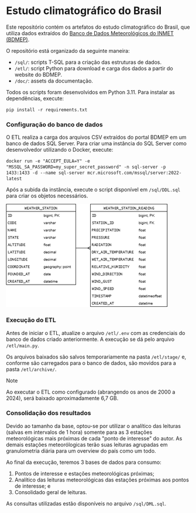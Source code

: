 # Estudo climatográfico do Brasil

Este repositório contém os artefatos do estudo climatográfico do Brasil, que utiliza dados extraídos do [Banco de Dados Meteorológicos do INMET (BDMEP)](https://portal.inmet.gov.br/servicos/bdmep-dados-históricos).

O repositório está organizado da seguinte maneira:

* `/sql/`: scripts T-SQL para a criação das estruturas de dados.
* `/etl/`: script Python para download e carga dos dados a partir do website do BDMEP.
* `/doc/`: assets da documentação.

Todos os scripts foram desenvolvidos em Python 3.11. Para instalar as dependências, execute:

```
pip install -r requirements.txt
```

### Configuração do banco de dados

O ETL realiza a carga dos arquivos CSV extraídos do portal BDMEP em um banco de dados SQL Server. Para criar uma instância do SQL Server como desenvolvedor utilizando o Docker, execute:

```
docker run -e "ACCEPT_EULA=Y" -e "MSSQL_SA_PASSWORD=my_super_secret_password" -n sql-server -p 1433:1433 -d --name sql-server mcr.microsoft.com/mssql/server:2022-latest
```

Após a subida da instância, execute o script disponível em `/sql/DDL.sql` para criar os objetos necessários.

![data_structure](/doc/data_structure.png)

### Execução do ETL

Antes de iniciar o ETL, atualize o arquivo `/etl/.env` com as credenciais do banco de dados criado anteriormente. A execução se dá pelo arquivo `/etl/main.py`.

Os arquivos baixados são salvos temporariamente na pasta `/etl/stage/` e, conforme são carregados para o banco de dados, são movidos para a pasta `/etl/archive/`.

> [!NOTE]
> Ao executar o ETL como configurado (abrangendo os anos de 2000 a 2024), será baixado aproximadamente 6,7 GB.

### Consolidação dos resultados

Devido ao tamanho da base, optou-se por utilizar o analítico das leituras (salvas em intervalos de 1 hora) somente para as 3 estações meteorológicas mais próximas de cada "ponto de interesse" do autor. As demais estações meteorólogicas terão suas leituras agrupadas em granulometria diária para um overview do país como um todo.

Ao final da execução, teremos 3 bases de dados para consumo:

1. Pontos de interesse e estações meteorológicas próximas;
2. Analítico das leituras meteorológicas das estações próximas aos pontos de interesse; e
3. Consolidado geral de leituras.

As consultas utilizadas estão disponíveis no arquivo `/sql/DML.sql`.
